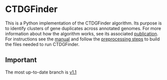 # CTDGFinder

This is a Python implementation of the CTDGFinder algorithm. Its purpose is to identify clusters of gene duplicates across annotated genomes. For more information about how the algorithm works, see its associated [publication](https://academic.oup.com/mbe/article/34/1/215/2655122). For instructions see the [manual](manual/manual.md) and follow the [preprocessing steps](manual/preprocessing.md) to build the files needed to run CTDGFinder.

## Important
The most up-to-date branch is [v1.1](https://github.com/biofilos/ctdg_finder/tree/v1.1)
